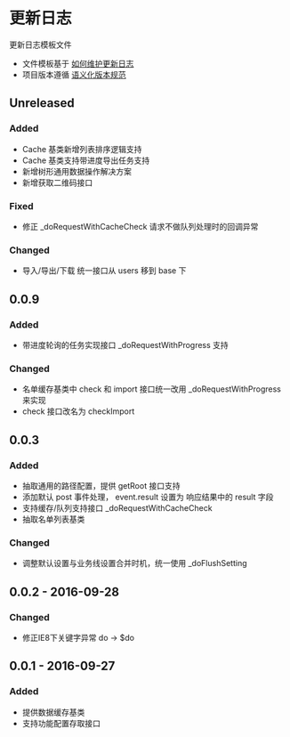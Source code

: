 # 更新日志

更新日志模板文件

* 文件模板基于 [如何维护更新日志](http://keepachangelog.com/zh-CN/0.3.0/)
* 项目版本遵循 [语义化版本规范](http://semver.org/lang/zh-CN/)

## Unreleased

### Added

- Cache 基类新增列表排序逻辑支持
- Cache 基类支持带进度导出任务支持
- 新增树形通用数据操作解决方案
- 新增获取二维码接口

### Fixed

- 修正 _doRequestWithCacheCheck 请求不做队列处理时的回调异常

### Changed

- 导入/导出/下载 统一接口从 users 移到 base 下

## 0.0.9

### Added

- 带进度轮询的任务实现接口 _doRequestWithProgress 支持 

### Changed 

- 名单缓存基类中 check 和 import 接口统一改用 _doRequestWithProgress 来实现
- check 接口改名为 checkImport

## 0.0.3

### Added

- 抽取通用的路径配置，提供 getRoot 接口支持
- 添加默认 post 事件处理， event.result 设置为 响应结果中的 result 字段
- 支持缓存/队列支持接口 _doRequestWithCacheCheck
- 抽取名单列表基类

### Changed 

- 调整默认设置与业务线设置合并时机，统一使用 _doFlushSetting

## 0.0.2 - 2016-09-28

### Changed 

- 修正IE8下关键字异常 do -> $do

## 0.0.1 - 2016-09-27

### Added

- 提供数据缓存基类
- 支持功能配置存取接口
